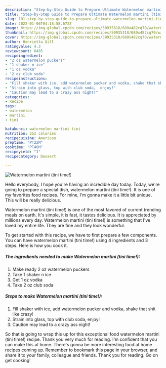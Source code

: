 ```yaml
---
description: "Step-by-Step Guide to Prepare Ultimate Watermelon martini (tini time!)"
title: "Step-by-Step Guide to Prepare Ultimate Watermelon martini (tini time!)"
slug: 101-step-by-step-guide-to-prepare-ultimate-watermelon-martini-tini-time
date: 2022-01-06T04:18:58.672Z
image: https://img-global.cpcdn.com/recipes/50935318/680x482cq70/watermelon-martini-tini-time-recipe-main-photo.jpg
thumbnail: https://img-global.cpcdn.com/recipes/50935318/680x482cq70/watermelon-martini-tini-time-recipe-main-photo.jpg
cover: https://img-global.cpcdn.com/recipes/50935318/680x482cq70/watermelon-martini-tini-time-recipe-main-photo.jpg
author: Henrietta Gill
ratingvalue: 4.3
reviewcount: 8485
recipeingredient:
- "2 oz watermelon puckers"
- "1 shaker n ice"
- "1 oz vodka"
- "2 oz club soda"
recipeinstructions:
- "Fill shaker with ice, add watermelon pucker and vodka, shake that shit like crazy!"
- "Strain into glass, top with club soda,  enjoy!"
- "Caution may lead to a crazy ass night!"
categories:
- Recipe
tags:
- watermelon
- martini
- tini

katakunci: watermelon martini tini 
nutrition: 253 calories
recipecuisine: American
preptime: "PT22M"
cooktime: "PT46M"
recipeyield: "1"
recipecategory: Dessert

---
```



![Watermelon martini (tini time!)](https://img-global.cpcdn.com/recipes/50935318/680x482cq70/watermelon-martini-tini-time-recipe-main-photo.jpg)

Hello everybody, I hope you're having an incredible day today. Today, we're going to prepare a special dish, watermelon martini (tini time!). It is one of my favorites food recipes. For mine, I'm gonna make it a little bit unique. This will be really delicious.

Watermelon martini (tini time!) is one of the most favored of current trending meals on earth. It's simple, it is fast, it tastes delicious. It is appreciated by millions every day. Watermelon martini (tini time!) is something that I've loved my entire life. They are fine and they look wonderful.




To get started with this recipe, we have to first prepare a few components. You can have watermelon martini (tini time!) using 4 ingredients and 3 steps. Here is how you cook it.

<!--inarticleads1-->

##### The ingredients needed to make Watermelon martini (tini time!):

1. Make ready 2 oz watermelon puckers
1. Take 1 shaker n ice
1. Get 1 oz vodka
1. Take 2 oz club soda




<!--inarticleads2-->

##### Steps to make Watermelon martini (tini time!):

1. Fill shaker with ice, add watermelon pucker and vodka, shake that shit like crazy!
1. Strain into glass, top with club soda,  enjoy!
1. Caution may lead to a crazy ass night!




So that is going to wrap this up for this exceptional food watermelon martini (tini time!) recipe. Thank you very much for reading. I'm confident that you can make this at home. There's gonna be more interesting food at home recipes coming up. Remember to bookmark this page in your browser, and share it to your family, colleague and friends. Thank you for reading. Go on get cooking!
